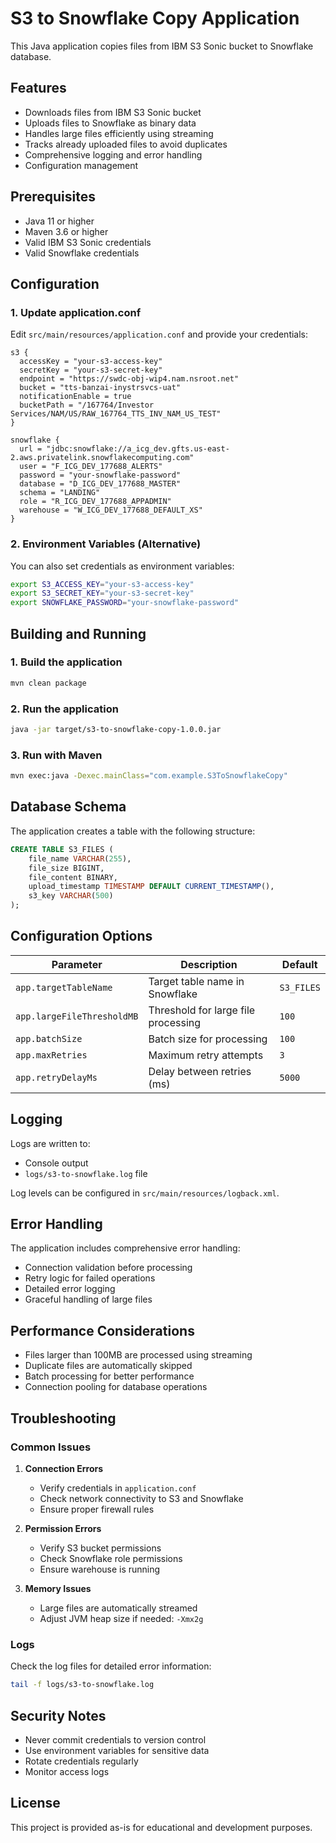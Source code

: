 # S3 to Snowflake Copy Application

This Java application copies files from IBM S3 Sonic bucket to Snowflake database.

## Features

- Downloads files from IBM S3 Sonic bucket
- Uploads files to Snowflake as binary data
- Handles large files efficiently using streaming
- Tracks already uploaded files to avoid duplicates
- Comprehensive logging and error handling
- Configuration management

## Prerequisites

- Java 11 or higher
- Maven 3.6 or higher
- Valid IBM S3 Sonic credentials
- Valid Snowflake credentials

## Configuration

### 1. Update application.conf

Edit `src/main/resources/application.conf` and provide your credentials:

```hocon
s3 {
  accessKey = "your-s3-access-key"
  secretKey = "your-s3-secret-key"
  endpoint = "https://swdc-obj-wip4.nam.nsroot.net"
  bucket = "tts-banzai-inystrsvcs-uat"
  notificationEnable = true
  bucketPath = "/167764/Investor Services/NAM/US/RAW_167764_TTS_INV_NAM_US_TEST"
}

snowflake {
  url = "jdbc:snowflake://a_icg_dev.gfts.us-east-2.aws.privatelink.snowflakecomputing.com"
  user = "F_ICG_DEV_177688_ALERTS"
  password = "your-snowflake-password"
  database = "D_ICG_DEV_177688_MASTER"
  schema = "LANDING"
  role = "R_ICG_DEV_177688_APPADMIN"
  warehouse = "W_ICG_DEV_177688_DEFAULT_XS"
}
```

### 2. Environment Variables (Alternative)

You can also set credentials as environment variables:

```bash
export S3_ACCESS_KEY="your-s3-access-key"
export S3_SECRET_KEY="your-s3-secret-key"
export SNOWFLAKE_PASSWORD="your-snowflake-password"
```

## Building and Running

### 1. Build the application

```bash
mvn clean package
```

### 2. Run the application

```bash
java -jar target/s3-to-snowflake-copy-1.0.0.jar
```

### 3. Run with Maven

```bash
mvn exec:java -Dexec.mainClass="com.example.S3ToSnowflakeCopy"
```

## Database Schema

The application creates a table with the following structure:

```sql
CREATE TABLE S3_FILES (
    file_name VARCHAR(255),
    file_size BIGINT,
    file_content BINARY,
    upload_timestamp TIMESTAMP DEFAULT CURRENT_TIMESTAMP(),
    s3_key VARCHAR(500)
);
```

## Configuration Options

| Parameter | Description | Default |
|-----------|-------------|---------|
| `app.targetTableName` | Target table name in Snowflake | `S3_FILES` |
| `app.largeFileThresholdMB` | Threshold for large file processing | `100` |
| `app.batchSize` | Batch size for processing | `100` |
| `app.maxRetries` | Maximum retry attempts | `3` |
| `app.retryDelayMs` | Delay between retries (ms) | `5000` |

## Logging

Logs are written to:
- Console output
- `logs/s3-to-snowflake.log` file

Log levels can be configured in `src/main/resources/logback.xml`.

## Error Handling

The application includes comprehensive error handling:
- Connection validation before processing
- Retry logic for failed operations
- Detailed error logging
- Graceful handling of large files

## Performance Considerations

- Files larger than 100MB are processed using streaming
- Duplicate files are automatically skipped
- Batch processing for better performance
- Connection pooling for database operations

## Troubleshooting

### Common Issues

1. **Connection Errors**
   - Verify credentials in `application.conf`
   - Check network connectivity to S3 and Snowflake
   - Ensure proper firewall rules

2. **Permission Errors**
   - Verify S3 bucket permissions
   - Check Snowflake role permissions
   - Ensure warehouse is running

3. **Memory Issues**
   - Large files are automatically streamed
   - Adjust JVM heap size if needed: `-Xmx2g`

### Logs

Check the log files for detailed error information:
```bash
tail -f logs/s3-to-snowflake.log
```

## Security Notes

- Never commit credentials to version control
- Use environment variables for sensitive data
- Rotate credentials regularly
- Monitor access logs

## License

This project is provided as-is for educational and development purposes.
